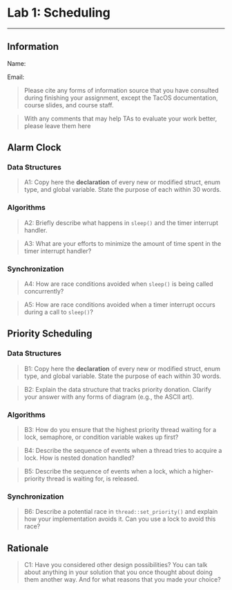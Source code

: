 # Lab 1: Scheduling

---

## Information

Name:

Email:

> Please cite any forms of information source that you have consulted during finishing your assignment, except the TacOS documentation, course slides, and course staff.

> With any comments that may help TAs to evaluate your work better, please leave them here

## Alarm Clock

### Data Structures

> A1: Copy here the **declaration** of every new or modified struct, enum type, and global variable. State the purpose of each within 30 words.

### Algorithms

> A2: Briefly describe what happens in `sleep()` and the timer interrupt handler.

> A3: What are your efforts to minimize the amount of time spent in the timer interrupt handler?

### Synchronization

> A4: How are race conditions avoided when `sleep()` is being called concurrently?

> A5: How are race conditions avoided when a timer interrupt occurs during a call to `sleep()`?

## Priority Scheduling

### Data Structures

> B1: Copy here the **declaration** of every new or modified struct, enum type, and global variable. State the purpose of each within 30 words.

> B2: Explain the data structure that tracks priority donation. Clarify your answer with any forms of diagram (e.g., the ASCII art).

### Algorithms

> B3: How do you ensure that the highest priority thread waiting for a lock, semaphore, or condition variable wakes up first?

> B4: Describe the sequence of events when a thread tries to acquire a lock. How is nested donation handled?

> B5: Describe the sequence of events when a lock, which a higher-priority thread is waiting for, is released.

### Synchronization

> B6: Describe a potential race in `thread::set_priority()` and explain how your implementation avoids it. Can you use a lock to avoid this race?

## Rationale

> C1: Have you considered other design possibilities? You can talk about anything in your solution that you once thought about doing them another way. And for what reasons that you made your choice?
